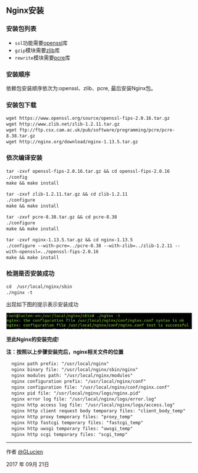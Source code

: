 ## Nginx安装

### 安装包列表

+ `ssl`功能需要[openssl](https://www.openssl.org/)库
+ `gzip`模块需要[zlib](http://www.zlib.net/)库
+ `rewrite`模块需要[pcre](http://www.pcre.org/)库

### 安装顺序

依赖包安装顺序依次为:openssl、zlib、pcre, 最后安装Nginx包。

### 安装包下载

```shell
wget https://www.openssl.org/source/openssl-fips-2.0.16.tar.gz
wget http://www.zlib.net/zlib-1.2.11.tar.gz
wget ftp://ftp.csx.cam.ac.uk/pub/software/programming/pcre/pcre-8.38.tar.gz
wget http://nginx.org/download/nginx-1.13.5.tar.gz
```

### **依次**编译安装

```shell
tar -zxvf openssl-fips-2.0.16.tar.gz && cd openssl-fips-2.0.16
./config 
make && make install
```

```shell
tar -zxvf zlib-1.2.11.tar.gz && cd zlib-1.2.11
./configure
make && make install
```

```shell
tar -zxvf pcre-8.38.tar.gz && cd pcre-8.38
./configure
make && make install
```

```shell
tar -zxvf nginx-1.13.5.tar.gz && cd nginx-1.13.5
./configure --with-pcre=../pcre-8.38 --with-zlib=../zlib-1.2.11 --with-openssl=../openssl-fips-2.0.16
make && make install
```

### 检测是否安装成功
```shell
cd  /usr/local/nginx/sbin
./nginx -t
```

出现如下图的提示表示安装成功

![Nginx_install_success](nginx_install_success.jpg)

**至此Nginx的安装完成!**

**注：按照以上步骤安装完后，nginx相关文件的位置**
```shell
  nginx path prefix: "/usr/local/nginx"
  nginx binary file: "/usr/local/nginx/sbin/nginx"
  nginx modules path: "/usr/local/nginx/modules"
  nginx configuration prefix: "/usr/local/nginx/conf"
  nginx configuration file: "/usr/local/nginx/conf/nginx.conf"
  nginx pid file: "/usr/local/nginx/logs/nginx.pid"
  nginx error log file: "/usr/local/nginx/logs/error.log"
  nginx http access log file: "/usr/local/nginx/logs/access.log"
  nginx http client request body temporary files: "client_body_temp"
  nginx http proxy temporary files: "proxy_temp"
  nginx http fastcgi temporary files: "fastcgi_temp"
  nginx http uwsgi temporary files: "uwsgi_temp"
  nginx http scgi temporary files: "scgi_temp"
```

------
作者 [@GLucien](https://github.com/GLucien)

2017 年 09月 21日
